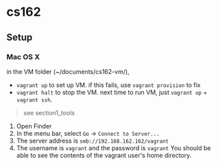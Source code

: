 # cs162


## Setup
### Mac OS X
in the VM folder (~/documents/cs162-vm/), 
- `vagrant up` to set up VM. if this fails, use `vagrant provision` to fix
- `vagrant halt` to stop the VM.
next time to run VM, just `vagrant up` + `vagrant ssh`.

> see section1_tools
1. Open Finder
2. In the menu bar, select `Go` -> `Connect to Server...`
3. The server address is `smb://192.168.162.162/vagrant`
4. The username is `vagrant` and the password is `vagrant`
You should be able to see the contents of the vagrant user's home directory.
